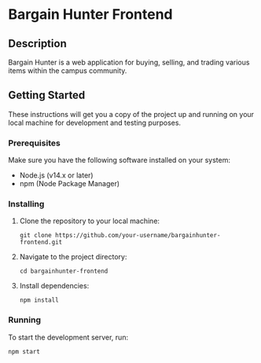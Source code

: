 # Bargain Hunter Frontend

## Description

Bargain Hunter is a web application for buying, selling, and trading various items within the campus community.

## Getting Started

These instructions will get you a copy of the project up and running on your local machine for development and testing purposes.

### Prerequisites

Make sure you have the following software installed on your system:

- Node.js (v14.x or later)
- npm (Node Package Manager)

### Installing

1. Clone the repository to your local machine:

    ```
   git clone https://github.com/your-username/bargainhunter-frontend.git
   ```

2. Navigate to the project directory:

   ```
   cd bargainhunter-frontend
   ```

3. Install dependencies:

   ```
   npm install
   ```

### Running

To start the development server, run:

```
npm start
```